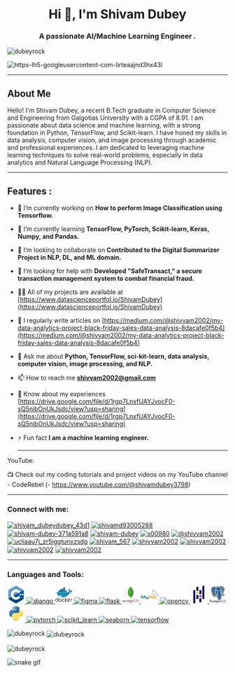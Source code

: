 <h1 align="center">Hi 👋, I'm Shivam Dubey</h1>
<h3 align="center">A passionate AI/Machine Learning Engineer .</h3>

<p align="left"> <img src="https://komarev.com/ghpvc/?username=dubeyrock&label=Profile%20views&color=0e75b6&style=flat" alt="dubeyrock" /> </p>


![https-lh5-googleusercontent-com-lirteaajnd3hx43l](https://github.com/Dubeyrock/Dubeyrock/assets/96882359/b84287ee-6777-4e12-be8e-046cdb179068)

----------------------------------------------------------------------------------------------------------------------------------------------------------------------------------------------
## About Me
Hello! I'm Shivam Dubey, a recent B.Tech graduate in Computer Science and Engineering from Galgotias University with a CGPA of 8.91. I am passionate about data science and machine learning, with a strong foundation in Python, TensorFlow, and Scikit-learn. I have honed my skills in data analysis, computer vision, and image processing through academic and professional experiences. I am dedicated to leveraging machine learning techniques to solve real-world problems, especially in data analytics and Natural Language Processing (NLP).

----------------------------------------------------------------------------------------------------------------------------------------------------------------------------------------------------------------

## Features : 

- 🔭 I’m currently working on **How to perform Image Classification using Tensorflow.**

- 🌱 I’m currently learning **TensorFlow, PyTorch, Scikit-learn, Keras, Numpy, and Pandas.**

- 👯 I’m looking to collaborate on **Contributed to the Digital Summarizer Project in NLP, DL, and ML domain.**

- 🤝 I’m looking for help with **Developed "SafeTransact," a secure transaction management system to combat financial fraud.**

- 👨‍💻 All of my projects are available at [https://www.datascienceportfol.io/ShivamDubey](https://www.datascienceportfol.io/ShivamDubey)

- 📝 I regularly write articles on [https://medium.com/@shivvam2002/my-data-analytics-project-black-friday-sales-data-analysis-8dacafe0f5b4](https://medium.com/@shivvam2002/my-data-analytics-project-black-friday-sales-data-analysis-8dacafe0f5b4)

- 💬 Ask me about **Python, TensorFlow, sci-kit-learn, data analysis, computer vision, image processing, and NLP.**

- 📫 How to reach me **shivvam2002@gmail.com**

- 📄 Know about my experiences [https://drive.google.com/file/d/1rgp7LnxfUAYJvocF0-sQ5nibOnUkJsdc/view?usp=sharing](https://drive.google.com/file/d/1rgp7LnxfUAYJvocF0-sQ5nibOnUkJsdc/view?usp=sharing)

- ⚡ Fun fact **I am a machine learning engineer.**

  
  -------------------------------------------------------------------------------------------------------------------------------------
YouTube:

📺 Check out my coding tutorials and project videos on my YouTube channel - CodeRebel (- https://www.youtube.com/@shivamdubey3798)

<!-- YOUTUBE - VIDEOS-LIST: START -->
<!-- YOUTUBE - VIDEOS-LIST: END -->
--------------------------------------------------------------------------------------------------------------------------------------------

<h3 align="left">Connect with me:</h3>
<p align="left">
<a href="https://dev.to/shivam_dubeydubey_43d1" target="blank"><img align="center" src="https://raw.githubusercontent.com/rahuldkjain/github-profile-readme-generator/master/src/images/icons/Social/devto.svg" alt="shivam_dubeydubey_43d1" height="30" width="40" /></a>
<a href="https://twitter.com/shivamd93005288" target="blank"><img align="center" src="https://raw.githubusercontent.com/rahuldkjain/github-profile-readme-generator/master/src/images/icons/Social/twitter.svg" alt="shivamd93005288" height="30" width="40" /></a>
<a href="https://linkedin.com/in/shivam-dubey-371a591a8" target="blank"><img align="center" src="https://raw.githubusercontent.com/rahuldkjain/github-profile-readme-generator/master/src/images/icons/Social/linked-in-alt.svg" alt="shivam-dubey-371a591a8" height="30" width="40" /></a>
<a href="https://stackoverflow.com/users/shivam-dubey" target="blank"><img align="center" src="https://raw.githubusercontent.com/rahuldkjain/github-profile-readme-generator/master/src/images/icons/Social/stack-overflow.svg" alt="shivam-dubey" height="30" width="40" /></a>
<a href="https://kaggle.com/s00980" target="blank"><img align="center" src="https://raw.githubusercontent.com/rahuldkjain/github-profile-readme-generator/master/src/images/icons/Social/kaggle.svg" alt="s00980" height="30" width="40" /></a>
<a href="https://medium.com/@shivvam2002" target="blank"><img align="center" src="https://raw.githubusercontent.com/rahuldkjain/github-profile-readme-generator/master/src/images/icons/Social/medium.svg" alt="@shivvam2002" height="30" width="40" /></a>
<a href="https://www.youtube.com/c/ucliaau7j_zr5iggtunxzsdg" target="blank"><img align="center" src="https://raw.githubusercontent.com/rahuldkjain/github-profile-readme-generator/master/src/images/icons/Social/youtube.svg" alt="ucliaau7j_zr5iggtunxzsdg" height="30" width="40" /></a>
<a href="https://www.codechef.com/users/shivam_567" target="blank"><img align="center" src="https://cdn.jsdelivr.net/npm/simple-icons@3.1.0/icons/codechef.svg" alt="shivam_567" height="30" width="40" /></a>
<a href="https://www.hackerrank.com/shivvam2002" target="blank"><img align="center" src="https://raw.githubusercontent.com/rahuldkjain/github-profile-readme-generator/master/src/images/icons/Social/hackerrank.svg" alt="shivvam2002" height="30" width="40" /></a>
<a href="https://codeforces.com/profile/shivvam2002" target="blank"><img align="center" src="https://raw.githubusercontent.com/rahuldkjain/github-profile-readme-generator/master/src/images/icons/Social/codeforces.svg" alt="shivvam2002" height="30" width="40" /></a>
<a href="https://www.leetcode.com/shivvam2002" target="blank"><img align="center" src="https://raw.githubusercontent.com/rahuldkjain/github-profile-readme-generator/master/src/images/icons/Social/leet-code.svg" alt="shivvam2002" height="30" width="40" /></a>
<a href="https://auth.geeksforgeeks.org/user/shivvam2002" target="blank"><img align="center" src="https://raw.githubusercontent.com/rahuldkjain/github-profile-readme-generator/master/src/images/icons/Social/geeks-for-geeks.svg" alt="shivvam2002" height="30" width="40" /></a>
</p>

---------------------------------------------------------------------------------------------------------------------------------------------------------------------------------------------------------------------

<h3 align="left">Languages and Tools:</h3>
<p align="left"> <a href="https://www.w3schools.com/cpp/" target="_blank" rel="noreferrer"> <img src="https://raw.githubusercontent.com/devicons/devicon/master/icons/cplusplus/cplusplus-original.svg" alt="cplusplus" width="40" height="40"/> </a> <a href="https://www.djangoproject.com/" target="_blank" rel="noreferrer"> <img src="https://cdn.worldvectorlogo.com/logos/django.svg" alt="django" width="40" height="40"/> </a> <a href="https://www.docker.com/" target="_blank" rel="noreferrer"> <img src="https://raw.githubusercontent.com/devicons/devicon/master/icons/docker/docker-original-wordmark.svg" alt="docker" width="40" height="40"/> </a> <a href="https://www.figma.com/" target="_blank" rel="noreferrer"> <img src="https://www.vectorlogo.zone/logos/figma/figma-icon.svg" alt="figma" width="40" height="40"/> </a> <a href="https://flask.palletsprojects.com/" target="_blank" rel="noreferrer"> <img src="https://www.vectorlogo.zone/logos/pocoo_flask/pocoo_flask-icon.svg" alt="flask" width="40" height="40"/> </a> <a href="https://www.mongodb.com/" target="_blank" rel="noreferrer"> <img src="https://raw.githubusercontent.com/devicons/devicon/master/icons/mongodb/mongodb-original-wordmark.svg" alt="mongodb" width="40" height="40"/> </a> <a href="https://www.mysql.com/" target="_blank" rel="noreferrer"> <img src="https://raw.githubusercontent.com/devicons/devicon/master/icons/mysql/mysql-original-wordmark.svg" alt="mysql" width="40" height="40"/> </a> <a href="https://opencv.org/" target="_blank" rel="noreferrer"> <img src="https://www.vectorlogo.zone/logos/opencv/opencv-icon.svg" alt="opencv" width="40" height="40"/> </a> <a href="https://pandas.pydata.org/" target="_blank" rel="noreferrer"> <img src="https://raw.githubusercontent.com/devicons/devicon/2ae2a900d2f041da66e950e4d48052658d850630/icons/pandas/pandas-original.svg" alt="pandas" width="40" height="40"/> </a> <a href="https://www.postgresql.org" target="_blank" rel="noreferrer"> <img src="https://raw.githubusercontent.com/devicons/devicon/master/icons/postgresql/postgresql-original-wordmark.svg" alt="postgresql" width="40" height="40"/> </a> <a href="https://www.python.org" target="_blank" rel="noreferrer"> <img src="https://raw.githubusercontent.com/devicons/devicon/master/icons/python/python-original.svg" alt="python" width="40" height="40"/> </a> <a href="https://pytorch.org/" target="_blank" rel="noreferrer"> <img src="https://www.vectorlogo.zone/logos/pytorch/pytorch-icon.svg" alt="pytorch" width="40" height="40"/> </a> <a href="https://scikit-learn.org/" target="_blank" rel="noreferrer"> <img src="https://upload.wikimedia.org/wikipedia/commons/0/05/Scikit_learn_logo_small.svg" alt="scikit_learn" width="40" height="40"/> </a> <a href="https://seaborn.pydata.org/" target="_blank" rel="noreferrer"> <img src="https://seaborn.pydata.org/_images/logo-mark-lightbg.svg" alt="seaborn" width="40" height="40"/> </a> <a href="https://www.tensorflow.org" target="_blank" rel="noreferrer"> <img src="https://www.vectorlogo.zone/logos/tensorflow/tensorflow-icon.svg" alt="tensorflow" width="40" height="40"/> </a> </p>

<p><img align="left" src="https://github-readme-stats.vercel.app/api/top-langs?username=dubeyrock&show_icons=true&locale=en&layout=compact" alt="dubeyrock" /></p>

<p>&nbsp;<img align="center" src="https://github-readme-stats.vercel.app/api?username=dubeyrock&show_icons=true&locale=en" alt="dubeyrock" /></p>

<p><img align="center" src="https://github-readme-streak-stats.herokuapp.com/?user=dubeyrock&" alt="dubeyrock" /></p>



![snake gif](https://github.com/Dubeyrock/Dubeyrock/blob/output/github-contribution-grid-snake-dark.svg)





